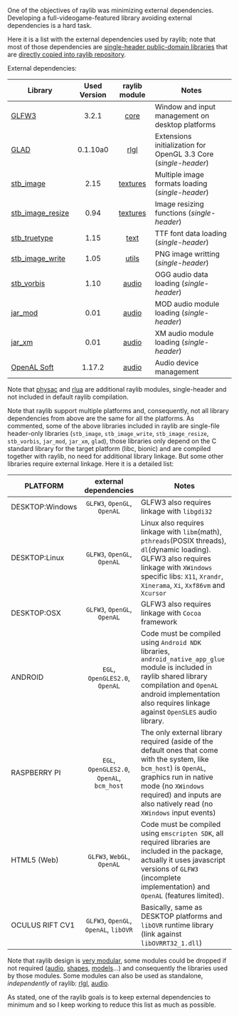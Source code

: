 One of the objectives of raylib was minimizing external dependencies. Developing a full-videogame-featured library avoiding external dependencies is a hard task.

Here it is a list with the external dependencies used by raylib; note that most of those dependencies are [single-header public-domain libraries](https://github.com/nothings/stb) that are [directly copied into raylib repository](https://github.com/raysan5/raylib/tree/develop/src/external).

External dependencies:

Library | Used Version | raylib module | Notes
--- | :---: | :---: | ---
[GLFW3](http://www.glfw.org/) | 3.2.1 | [core](https://github.com/raysan5/raylib/blob/develop/src/core.c) | Window and input management on desktop platforms
[GLAD](https://github.com/raysan5/raylib/blob/develop/src/external/glad.h) | 0.1.10a0 | [rlgl](https://github.com/raysan5/raylib/blob/develop/src/rlgl.c) | Extensions initialization for OpenGL 3.3 Core (*single-header*)
[stb_image](https://github.com/raysan5/raylib/blob/develop/src/external/stb_image.h) | 2.15 | [textures](https://github.com/raysan5/raylib/blob/develop/src/texture.c) | Multiple image formats loading (*single-header*)
[stb_image_resize](https://github.com/raysan5/raylib/blob/develop/src/external/stb_image_resize.h) | 0.94 | [textures](https://github.com/raysan5/raylib/blob/develop/src/texture.c) | Image resizing functions (*single-header*)
[stb_truetype](https://github.com/raysan5/raylib/blob/develop/src/external/stb_truetype.h) | 1.15 | [text](https://github.com/raysan5/raylib/blob/develop/src/text.c) | TTF font data loading (*single-header*)
[stb_image_write](https://github.com/raysan5/raylib/blob/develop/src/external/stb_image_write.h) | 1.05 | [utils](https://github.com/raysan5/raylib/blob/develop/src/utils.c) | PNG image writting (*single-header*)
[stb_vorbis](https://github.com/raysan5/raylib/blob/develop/src/external/stb_vorbis.h) | 1.10 | [audio](https://github.com/raysan5/raylib/blob/develop/src/audio.c) | OGG audio data loading (*single-header*)
[jar_mod](https://github.com/raysan5/raylib/blob/develop/src/external/jar_mod.h) | 0.01 | [audio](https://github.com/raysan5/raylib/blob/develop/src/audio.c) | MOD audio module loading (*single-header*)
[jar_xm](https://github.com/raysan5/raylib/blob/develop/src/external/jar_xm.h) | 0.01 | [audio](https://github.com/raysan5/raylib/blob/develop/src/audio.c) | XM audio module loading (*single-header*)
[OpenAL Soft](http://kcat.strangesoft.net/openal.html) | 1.17.2 | [audio](https://github.com/raysan5/raylib/blob/develop/src/audio.c) | Audio device management

Note that [physac](https://github.com/raysan5/raylib/blob/develop/src/physac.h) and [rlua](https://github.com/raysan5/raylib/blob/develop/src/rlua.h) are additional raylib modules, single-header and not included in default raylib compilation.

Note that raylib support multiple platforms and, consequently, not all library dependencies from above are the same for all the platforms. As commented, some of the above libraries included in raylib are single-file header-only libraries (`stb_image`, `stb_image_write`, `stb_image_resize`, `stb_vorbis`, `jar_mod`, `jar_xm`, `glad`), those libraries only depend on the C standard library for the target platform (libc, bionic) and are compiled together with raylib, no need for additional library linkage. But some other libraries require external linkage. Here it is a detailed list:

PLATFORM | external dependencies | Notes
--- | :---: | ---
DESKTOP:Windows | `GLFW3`, `OpenGL`, `OpenAL` | GLFW3 also requires linkage with `libgdi32`
DESKTOP:Linux | `GLFW3`, `OpenGL`, `OpenAL` | Linux also requires linkage with `libm`(math), `pthreads`(POSIX threads), `dl`(dynamic loading). GLFW3 also requires linkage with `XWindows` specific libs: `X11`, `Xrandr`, `Xinerama`, `Xi`, `Xxf86vm` and `Xcursor`
DESKTOP:OSX | `GLFW3`, `OpenGL`, `OpenAL` | GLFW3 also requires linkage with `Cocoa` framework
ANDROID| `EGL`, `OpenGLES2.0`, `OpenAL` | Code must be compiled using `Android NDK` libraries, `android_native_app_glue` module is included in raylib shared library compilation and `OpenAL` android implementation also requires linkage against `OpenSLES` audio library.
RASPBERRY PI | `EGL`, `OpenGLES2.0`, `OpenAL`, `bcm_host` | The only external library required (aside of the default ones that come with the system, like `bcm_host`) is `OpenAL`, graphics run in native mode (no `XWindows` required) and inputs are also natively read (no `XWindows` input events)
HTML5 (Web) | `GLFW3`, `WebGL`, `OpenAL` | Code must be compiled using `emscripten SDK`, all required libraries are included in the package, actually it uses javascript versions of `GLFW3` (incomplete implementation) and `OpenAL` (features limited).
OCULUS RIFT CV1 | `GLFW3`, `OpenGL`, `OpenAL`, `libOVR` | Basically, same as DESKTOP platforms and `libOVR` runtime library (link against `libOVRRT32_1.dll`)

Note that raylib design is [very modular](http://www.raylib.com/images/raylib_architecture.png), some modules could be dropped if not required ([audio](https://github.com/raysan5/raylib/blob/develop/src/audio.c), [shapes](https://github.com/raysan5/raylib/blob/develop/src/shapes.c), [models](https://github.com/raysan5/raylib/blob/develop/src/models.c)...) and consequently the libraries used by those modules. Some modules can also be used as standalone, *independently* of raylib: [rlgl](https://github.com/raysan5/raylib/blob/develop/examples/others/rlgl_standalone.c), [audio](https://github.com/raysan5/raylib/blob/develop/examples/others/audio_standalone.c).

As stated, one of the raylib goals is to keep external dependencies to minimum and so I keep working to reduce this list as much as possible.




